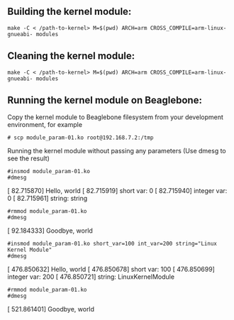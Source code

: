 Building the kernel module:
---------------------------

```
make -C < /path-to-kernel> M=$(pwd) ARCH=arm CROSS_COMPILE=arm-linux-gnueabi- modules
```

Cleaning the kernel module:
---------------------------

```
make -C < /path-to-kernel> M=$(pwd) ARCH=arm CROSS_COMPILE=arm-linux-gnueabi- modules
```

Running the kernel module on Beaglebone:
----------------------------------------
Copy the kernel module to Beaglebone filesystem from your development environment, for example

```
# scp module_param-01.ko root@192.168.7.2:/tmp
```

Running the kernel module without passing any parameters (Use dmesg to see the result)

```
#insmod module_param-01.ko
#dmesg
```

[   82.715870] Hello, world
[   82.715919] short var: 0
[   82.715940] integer var: 0
[   82.715961] string: string

```
#rmmod module_param-01.ko
#dmesg
```

[   92.184333] Goodbye, world

```
#insmod module_param-01.ko short_var=100 int_var=200 string="Linux Kernel Module"
#dmesg
```

[  476.850632] Hello, world
[  476.850678] short var: 100
[  476.850699] integer var: 200
[  476.850721] string: LinuxKernelModule

```
#rmmod module_param-01.ko
#dmesg
```

[  521.861401] Goodbye, world
